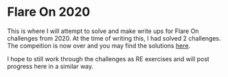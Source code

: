 # Flare On 2020
This is where I will attempt to solve and make write ups for Flare On challenges from 2020. At the time of writing this, I had solved 2 challenges. The compeition is now over and you may find the solutions [here](https://www.fireeye.com/blog/threat-research/2020/10/flare-on-7-challenge-solutions.html). 

I hope to still work through the challenges as RE exercises and will post progress here in a similar way. 
